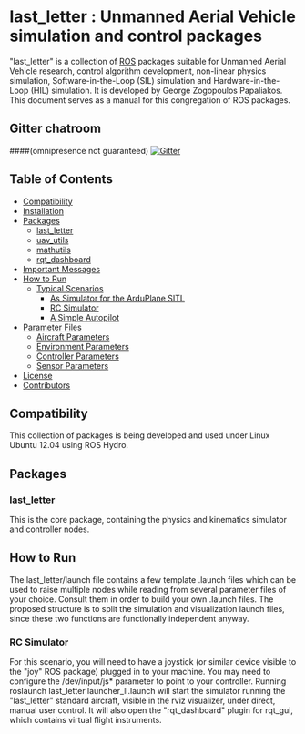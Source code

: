 # last_letter : Unmanned Aerial Vehicle simulation and control packages

"last_letter" is a collection of [ROS](http://ros.org/) packages suitable for Unmanned Aerial Vehicle research, control algorithm development, non-linear physics simulation, Software-in-the-Loop (SIL) simulation and Hardware-in-the-Loop (HIL) simulation. It is developed by George Zogopoulos Papaliakos.
This document serves as a manual for this congregation of ROS packages.

## Gitter chatroom
####(omnipresence not guaranteed)
[![Gitter](https://badges.gitter.im/Join%20Chat.svg)](https://gitter.im/Georacer/last_letter?utm_source=badge&utm_medium=badge&utm_campaign=pr-badge)

## Table of Contents

- [Compatibility](#compatibility)
- [Installation](last_letter/doc/ll_installation.md)
- [Packages](#packages)
	- [last_letter](#last_letter)
	- [uav_utils](#uav_utils)
	- [mathutils](#mathutils)
	- [rqt_dashboard](#rqt_dashboard)
- [Important Messages](#important-messages)
- [How to Run](#how-to-run)
	- [Typical Scenarios](#typical-scenarios)
		- [As Simulator for the ArduPlane SITL](last_letter/doc/ArduPlane_SITL.md)
		- [RC Simulator](#rc_simulator)
		- [A Simple Autopilot](#a-simple-autopilot)
- [Parameter Files](#parameter-files)
	- [Aircraft Parameters](#aircraft-parameters)
	- [Environment Parameters](#environment-parameters)
	- [Controller Parameters](#controller-parameters)
	- [Sensor Parameters](#sensor-parameters)
- [License](#license)
- [Contributors](#contributors)


## Compatibility

This collection of packages is being developed and used under Linux Ubuntu 12.04 using ROS Hydro.

## Packages

### last_letter

This is the core package, containing the physics and kinematics simulator and controller nodes.

## How to Run

The last_letter/launch file contains a few template .launch files which can be used to raise multiple nodes while reading from several parameter files of your choice. Consult them in order to build your own .launch files. The proposed structure is to split the simulation and visualization launch files, since these two functions are functionally independent anyway.

### RC Simulator

For this scenario, you will need to have a joystick (or similar device visible to the "joy" ROS package) plugged in to your machine. You may need to configure the /dev/input/js* parameter to point to your controller. Running roslaunch last_letter launcher_ll.launch will start the simulator running the "last_letter" standard aircraft, visible in the rviz visualizer, under direct, manual user control. It will also open the "rqt_dashboard" plugin for rqt_gui, which contains virtual flight instruments.
